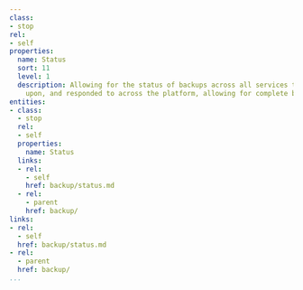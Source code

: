 ```yaml
---
class:
- stop
rel:
- self
properties:
  name: Status
  sort: 11
  level: 1
  description: Allowing for the status of backups across all services to be reported
    upon, and responded to across the platform, allowing for complete backup coverage.
entities:
- class:
  - stop
  rel:
  - self
  properties:
    name: Status
  links:
  - rel:
    - self
    href: backup/status.md
  - rel:
    - parent
    href: backup/
links:
- rel:
  - self
  href: backup/status.md
- rel:
  - parent
  href: backup/
...
```

